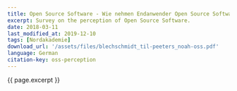 ```yaml
---
title: Open Source Software - Wie nehmen Endanwender Open Source Software wahr?
excerpt: Survey on the perception of Open Source Software.
date: 2018-03-11
last_modified_at: 2019-12-10
tags: [Nordakademie]
download_url: '/assets/files/blechschmidt_til-peeters_noah-oss.pdf'
language: German
citation-key: oss-perception
---
```


{{ page.excerpt }}
